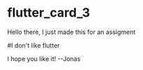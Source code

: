 # flutter_card_3

Hello there, I just made this for an assigment

#I don't like flutter

I hope you like it!
--Jonas
